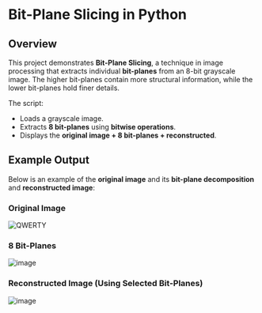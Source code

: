 # Bit-Plane Slicing in Python

## Overview
This project demonstrates **Bit-Plane Slicing**, a technique in image processing that extracts individual **bit-planes** from an 8-bit grayscale image. The higher bit-planes contain more structural information, while the lower bit-planes hold finer details.

The script:
- Loads a grayscale image.
- Extracts **8 bit-planes** using **bitwise operations**.
- Displays the **original image + 8 bit-planes + reconstructed**.

## Example Output
Below is an example of the **original image** and its **bit-plane decomposition** and **reconstructed image**:
### Original Image
![QWERTY](https://github.com/user-attachments/assets/48530897-c8b9-461c-8757-d0d50b6b2269)
<br>
### 8 Bit-Planes
![image](https://github.com/user-attachments/assets/2aab7af9-152a-4cb8-ac44-9efcf1b84ba6)
<br>  

### Reconstructed Image (Using Selected Bit-Planes)
![image](https://github.com/user-attachments/assets/c688f8f9-ff79-487b-acbd-b234d3ad8ac7)


